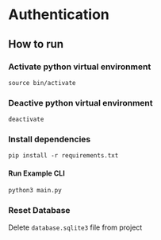 # Authentication
## How to run
### Activate python virtual environment
```source bin/activate```
### Deactive python virtual environment
```deactivate```
### Install dependencies
```pip install -r requirements.txt```
#### Run Example CLI
```python3 main.py```
### Reset Database
Delete `database.sqlite3` file from project
